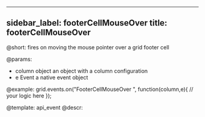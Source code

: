 
---
sidebar_label: footerCellMouseOver
title: footerCellMouseOver
---          

@short:
fires on moving the mouse pointer over a grid footer cell

@params:
- column		object		an object with a column configuration
- e				Event		a native event object


@example:
grid.events.on("FooterCellMouseOver ", function(column,e){
    // your logic here
});


@template: api_event
@descr:



